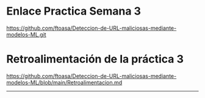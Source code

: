 # Enlace Practica Semana 3

https://github.com/ftoasa/Deteccion-de-URL-maliciosas-mediante-modelos-ML.git 

# Retroalimentación de la práctica 3

https://github.com/ftoasa/Deteccion-de-URL-maliciosas-mediante-modelos-ML/blob/main/Retroalimentacion.md

--------------------------------------------------------------------------------------------------